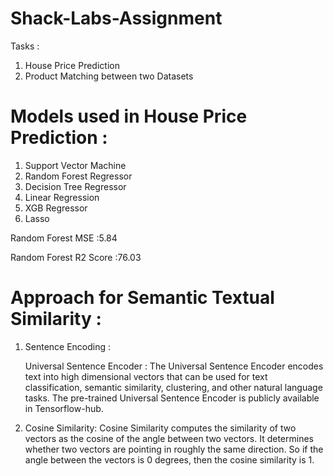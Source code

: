 # Shack-Labs-Assignment

Tasks :
1.  House Price Prediction
2.  Product Matching between two Datasets


# Models used in House Price Prediction :
1.  Support Vector Machine
2.  Random Forest Regressor
3.  Decision Tree Regressor
4.  Linear Regression
5.  XGB Regressor
6.  Lasso

Random Forest MSE :5.84

Random Forest R2 Score :76.03



# Approach for Semantic Textual Similarity :

1. Sentence Encoding :

   Universal Sentence Encoder : The Universal Sentence Encoder encodes text into high dimensional vectors that can be used for text classification,            semantic similarity, clustering, and other natural language tasks. The pre-trained Universal Sentence Encoder is publicly available in Tensorflow-hub.



2.  Cosine Similarity: Cosine Similarity computes the similarity of two vectors as the cosine of the angle between two vectors. It determines whether two vectors are pointing in roughly the same direction. So if the angle between the vectors is 0 degrees, then the cosine similarity is 1.
